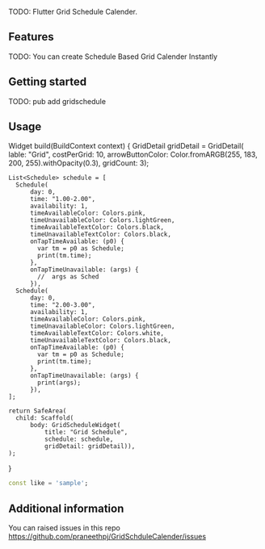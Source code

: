 <!--
This README describes the package. If you publish this package to pub.dev,
this README's contents appear on the landing page for your package.

For information about how to write a good package README, see the guide for
[writing package pages](https://dart.dev/guides/libraries/writing-package-pages).

For general information about developing packages, see the Dart guide for
[creating packages](https://dart.dev/guides/libraries/create-library-packages)
and the Flutter guide for
[developing packages and plugins](https://flutter.dev/developing-packages).
-->

TODO: Flutter Grid Schedule Calender.

## Features

TODO: You can create Schedule Based Grid Calender Instantly

## Getting started

TODO:  pub add gridschedule

## Usage

Widget build(BuildContext context) {
GridDetail gridDetail = GridDetail(
lable: "Grid",
costPerGrid: 10,
arrowButtonColor: Color.fromARGB(255, 183, 200, 255).withOpacity(0.3),
gridCount: 3);

    List<Schedule> schedule = [
      Schedule(
          day: 0,
          time: "1.00-2.00",
          availability: 1,
          timeAvailableColor: Colors.pink,
          timeUnavailableColor: Colors.lightGreen,
          timeAvailableTextColor: Colors.black,
          timeUnavailableTextColor: Colors.black,
          onTapTimeAvailable: (p0) {
            var tm = p0 as Schedule;
            print(tm.time);
          },
          onTapTimeUnavailable: (args) {
            //  args as Sched
          }),
      Schedule(
          day: 0,
          time: "2.00-3.00",
          availability: 1,
          timeAvailableColor: Colors.pink,
          timeUnavailableColor: Colors.lightGreen,
          timeAvailableTextColor: Colors.white,
          timeUnavailableTextColor: Colors.black,
          onTapTimeAvailable: (p0) {
            var tm = p0 as Schedule;
            print(tm.time);
          },
          onTapTimeUnavailable: (args) {
            print(args);
          }),
    ];

    return SafeArea(
      child: Scaffold(
          body: GridScheduleWidget(
              title: "Grid Schedule",
              schedule: schedule,
              gridDetail: gridDetail)),
    );
}

  

```dart
const like = 'sample';
```

## Additional information

You can raised issues in this repo https://github.com/praneethpj/GridSchduleCalender/issues
